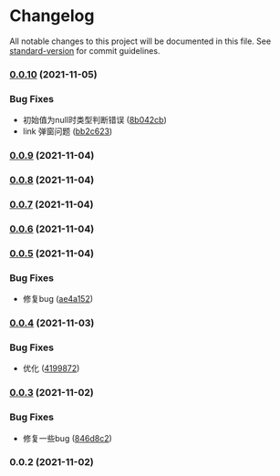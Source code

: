 # Changelog

All notable changes to this project will be documented in this file. See [standard-version](https://github.com/conventional-changelog/standard-version) for commit guidelines.

### [0.0.10](https://github.com/zlipeng/braft-editor-feat/compare/v0.0.9...v0.0.10) (2021-11-05)


### Bug Fixes

* 初始值为null时类型判断错误 ([8b042cb](https://github.com/zlipeng/braft-editor-feat/commit/8b042cbdd0f076a2e8061cbb2e3e6a57c892a847))
* link 弹窗问题 ([bb2c623](https://github.com/zlipeng/braft-editor-feat/commit/bb2c623c97d6c715cf3f94b69cf22034feeaf36d))

### [0.0.9](https://github.com/zlipeng/braft-editor-feat/compare/v0.0.8...v0.0.9) (2021-11-04)

### [0.0.8](https://github.com/zlipeng/braft-editor-feat/compare/v0.0.7...v0.0.8) (2021-11-04)

### [0.0.7](https://github.com/zlipeng/braft-editor-feat/compare/v0.0.6...v0.0.7) (2021-11-04)

### [0.0.6](https://github.com/zlipeng/braft-editor-feat/compare/v0.0.5...v0.0.6) (2021-11-04)

### [0.0.5](https://github.com/zlipeng/braft-editor-feat/compare/v0.0.4...v0.0.5) (2021-11-04)


### Bug Fixes

* 修复bug ([ae4a152](https://github.com/zlipeng/braft-editor-feat/commit/ae4a152c84b0f8997629365438a5008b4653392e))

### [0.0.4](https://github.com/zlipeng/braft-editor-feat/compare/v0.0.3...v0.0.4) (2021-11-03)


### Bug Fixes

* 优化 ([4199872](https://github.com/zlipeng/braft-editor-feat/commit/4199872eaa2a022233aed45d9c3d01ffcabbb116))

### [0.0.3](https://github.com/zlipeng/braft-editor-feat/compare/v0.0.2...v0.0.3) (2021-11-02)


### Bug Fixes

* 修复一些bug ([846d8c2](https://github.com/zlipeng/braft-editor-feat/commit/846d8c2bc9aa10d9f91aba59ca54d249957305c5))

### 0.0.2 (2021-11-02)
